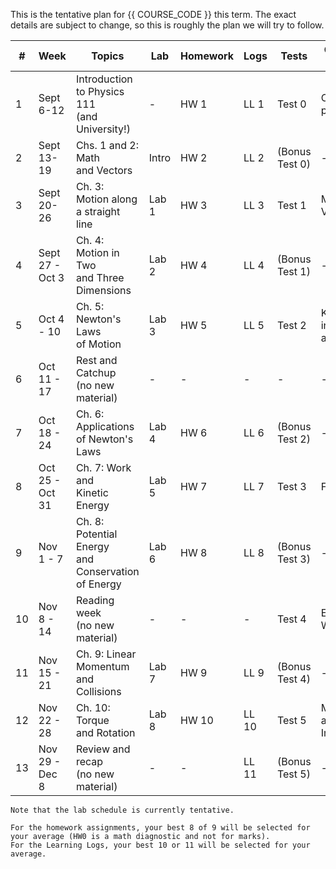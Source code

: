 This is the tentative plan for {{ COURSE_CODE }} this term.
The exact details are subject to change, so this is roughly the plan we will try to follow.

| #  | Week            | Topics                                                   | Lab   | Homework | Logs | Tests          | Concepts Tested              |
|----|-----------------|----------------------------------------------------------|-------|----------|----- | ---------------|------------------------------|
| 1  | Sept 6-12       | Introduction to Physics 111 <br />(and University!)      | -     | HW 1     | LL 1 | Test 0         | Course policies              |
| 2  | Sept 13-19      | Chs. 1 and 2: Math <br />and Vectors                     | Intro | HW 2     | LL 2 | (Bonus Test 0) | -                            |
| 3  | Sept 20-26      | Ch. 3: Motion along <br />a straight line                | Lab 1 | HW 3     | LL 3 | Test 1         | Math and Vectors             |
| 4  | Sept 27 - Oct 3 | Ch. 4: Motion in Two <br />and Three Dimensions          | Lab 2 | HW 4     | LL 4 | (Bonus Test 1) | -                            |
| 5  | Oct 4 - 10      | Ch. 5: Newton's Laws <br />of Motion                     | Lab 3 | HW 5     | LL 5 | Test 2         | Kinematics in 1D, 2D, and 3D |
| 6  | Oct 11 - 17     | Rest and Catchup <br />(no new material)                 | -     | -        | - | -              | -                            |
| 7  | Oct 18 - 24     | Ch. 6: Applications <br />of Newton's Laws               | Lab 4 | HW 6     | LL 6 | (Bonus Test 2) | -                            |
| 8  | Oct 25 - Oct 31 | Ch. 7: Work and <br />Kinetic Energy                     | Lab 5 | HW 7     | LL 7 | Test 3         | Forces                       |
| 9  | Nov 1 - 7       | Ch. 8: Potential Energy <br />and Conservation of Energy | Lab 6 | HW 8     | LL 8 | (Bonus Test 3) | -                            |
| 10 | Nov 8 - 14      | Reading week <br />(no new material)                     | -     | -        | - | Test 4         | Energy and Work              |
| 11 | Nov 15 - 21     | Ch. 9: Linear Momentum <br />and Collisions              | Lab 7 | HW 9     | LL 9 | (Bonus Test 4) | -                            |
| 12 | Nov 22 - 28     | Ch. 10: Torque <br />and Rotation                        | Lab 8 | HW 10    | LL 10 | Test 5         | Momentum and Impulse         |
| 13 | Nov 29 - Dec 8  | Review and recap <br />(no new material)                 | -     | -        | LL 11 | (Bonus Test 5) | -                            |

```{note}
Note that the lab schedule is currently tentative.
``` 

```{note}
For the homework assignments, your best 8 of 9 will be selected for your average (HW0 is a math diagnostic and not for marks).
For the Learning Logs, your best 10 or 11 will be selected for your average.
``` 